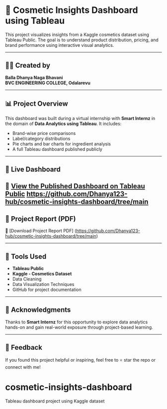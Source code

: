 # 💄 Cosmetic Insights Dashboard using Tableau

This project visualizes insights from a Kaggle cosmetics dataset using Tableau Public. The goal is to understand product distribution, pricing, and brand performance using interactive visual analytics.

---

## 👩‍💻 Created by

**Balla Dhanya Naga Bhavani**  
**BVC ENGINEERING COLLEGE, Odalarevu**

---

## 📊 Project Overview

This dashboard was built during a virtual internship with **Smart Internz** in the domain of **Data Analytics using Tableau**. It includes:
- Brand-wise price comparisons
- Label/category distributions
- Pie charts and bar charts for ingredient analysis
- A full Tableau dashboard published publicly

---

## 🔗 Live Dashboard

🔗 [View the Published Dashboard on Tableau Public](https://public.tableau.com/app/profile/dhanya.balla/viz/cosmeticInsightsDashboard/Dashboard1?publish=yes)
https://github.com/Dhanya123-hub/cosmetic-insights-dashboard/tree/main
---

## 🧾 Project Report (PDF)

📄 [Download Project Report PDF]
(https://github.com/Dhanya123-hub/cosmetic-insights-dashboard/tree/main)

---

## 📁 Tools Used

- **Tableau Public**
- **Kaggle - Cosmetics Dataset**
- Data Cleaning
- Data Visualization Techniques
- GitHub for project documentation

---

## 🌟 Acknowledgments

Thanks to **Smart Internz** for this opportunity to explore data analytics hands-on and gain real-world exposure through project-based learning.

---

## 💬 Feedback

If you found this project helpful or inspiring, feel free to ⭐ star the repo or connect with me!

# cosmetic-insights-dashboard
Tableau dashboard project using Kaggle dataset
